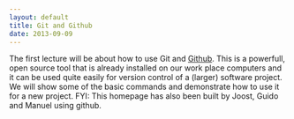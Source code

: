 ```yaml
---
layout: default
title: Git and Github
date: 2013-09-09
---
```


The first lecture will be about how to use Git and [Github]. This is a powerfull, open source tool that is already installed on our work place computers and it can be used quite easily for version control of a (larger) software project. We will show some of the basic commands and demonstrate how to use it for a new project. FYI: This homepage has also been built by Joost, Guido and Manuel using github.

[Github]: https://github.com

